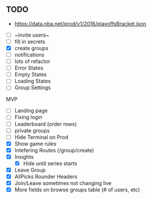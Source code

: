 ## TODO
- https://data.nba.net/prod/v1/2016/playoffsBracket.json
- [ ] ~invite users~
- [ ] fill in secrets
- [X] create groups
- [ ] notifications
- [ ] lots of refactor
- [ ] Error States
- [ ] Empty States
- [ ] Loading States
- [ ] Group Settings

MVP
- [ ] Landing page
- [ ] Fixing login
- [ ] Leaderboard (order rows)
- [ ] private groups
- [ ] Hide Terminal on Prod
- [X] Show game rules
- [X] Intefering Routes (/group/create)
- [X] Insights
  - [X] Hide until series starts
- [X] Leave Group
- [X] AllPicks Rounder Headers
- [X] Join/Leave sometimes not changing live
- [X] More fields on browse groups table (# of users, etc)